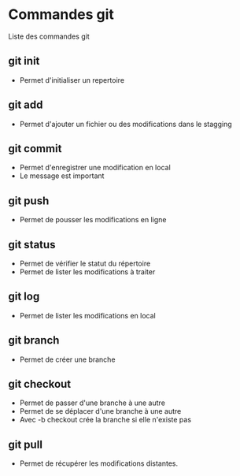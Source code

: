 # Commandes git

Liste des commandes git

## git init
- Permet d'initialiser un repertoire


## git add
- Permet d'ajouter un fichier ou des modifications dans le stagging   

## git commit 
- Permet d'enregistrer une modification en local
- Le message est important

## git push 
- Permet de pousser les modifications en ligne

## git status 
- Permet de vérifier le statut du répertoire
- Permet de lister les modifications à traiter 

## git log
- Permet de lister les modifications en local

## git branch
- Permet de créer une branche

## git checkout
- Permet de passer d'une branche à une autre
- Permet de se déplacer d'une branche à une autre
- Avec -b checkout crée la branche si elle n'existe pas

## git pull
- Permet de récupérer les modifications distantes. 